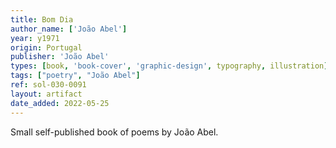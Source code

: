 ```yaml
---
title: Bom Dia
author_name: ['João Abel']
year: y1971
origin: Portugal
publisher: 'João Abel'
types: [book, 'book-cover', 'graphic-design', typography, illustration]
tags: ["poetry", "João Abel"]
ref: sol-030-0091
layout: artifact
date_added: 2022-05-25
---
```

Small self-published book of poems by João Abel.
